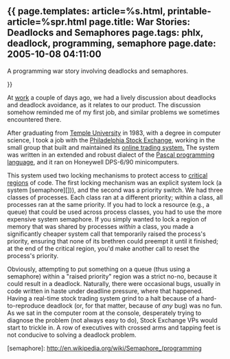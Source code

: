 {{
page.templates: article=%s.html, printable-article=%spr.html
page.title: War Stories: Deadlocks and Semaphores
page.tags: phlx, deadlock, programming, semaphore
page.date: 2005-10-08 04:11:00
---
A programming war story involving deadlocks and semaphores.





}}

At [work][] a couple of days ago, we had a
lively discussion about deadlocks and deadlock avoidance, as it
relates to our product. The discussion somehow reminded me of my
first job, and similar problems we sometimes encountered there.

After graduating from [Temple University][]
in 1983, with a degree in computer science, I took a job with the
[Philadelphia Stock Exchange][], working in the
small group that built and maintained its
[online trading system.][]
The system was written in an extended and robust dialect of the
[Pascal programming language][],
and it ran on Honeywell DPS-6/90 minicomputers.

This system used two locking mechanisms to protect access to
[critical regions][] of
code. The first locking mechanism was an explicit system lock (a
system
[semaphore][])),
and the second was a priority switch. We had three classes of
processes. Each class ran at a different priority; within a class,
all processes ran at the same priority. If you had to lock a
resource (e.g., a queue) that could be used across process classes,
you had to use the more expensive system semaphore. If you simply
wanted to lock a region of memory that was shared by processes
*within* a class, you made a significantly cheaper system call that
temporarily raised the process's priority, ensuring that none of
its brethren could preempt it until it finished; at the end of the
critical region, you'd make another call to reset the process's
priority.

Obviously, attempting to put something on a queue (thus using a
semaphore) within a "raised priority" region was a strict no-no,
because it could result in a deadlock. Naturally, there were
occasional bugs, usually in code written in haste under deadline
pressure, where that happened. Having a real-time stock trading
system grind to a halt because of a hard-to-reproduce deadlock (or,
for that matter, because of *any* bug) was no fun. As we sat in the
computer room at the console, desperately trying to diagnose the
problem (not always easy to do), Stock Exchange VPs would start to
trickle in. A row of executives with crossed arms and tapping feet
is not conducive to solving a deadlock problem.




[work]: http://www.fulltilt.com/
[Temple University]: http://www.temple.edu/
[Philadelphia Stock Exchange]: http://www.phlx.com/
[online trading system.]: http://www.clapper.org/bmc/resume/resume.html#centramart
[Pascal programming language]: http://en.wikipedia.org/wiki/Pascal_programming_language
[critical regions]: http://en.wikipedia.org/wiki/Critical_region
[semaphore]: http://en.wikipedia.org/wiki/Semaphore_(programming
